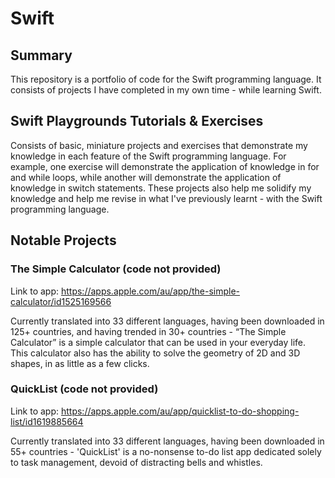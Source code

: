 # Swift
## Summary
This repository is a portfolio of code for the Swift programming language. It consists of projects I have completed in my own time - while learning Swift.

## Swift Playgrounds Tutorials & Exercises
Consists of basic, miniature projects and exercises that demonstrate my knowledge in each feature of the Swift programming language. For example, one exercise will demonstrate the application of knowledge in for and while loops, while another will demonstrate the application of knowledge in switch statements. These projects also help me solidify my knowledge and help me revise in what I've previously learnt - with the Swift programming language.

## Notable Projects
### The Simple Calculator (code not provided)
Link to app: https://apps.apple.com/au/app/the-simple-calculator/id1525169566

Currently translated into 33 different languages, having been downloaded in 125+ countries, and having trended in 30+ countries - “The Simple Calculator” is a simple calculator that can be used in your everyday life. This calculator also has the ability to solve the geometry of 2D and 3D shapes, in as little as a few clicks.

### QuickList (code not provided)
Link to app: https://apps.apple.com/au/app/quicklist-to-do-shopping-list/id1619885664

Currently translated into 33 different languages, having been downloaded in 55+ countries - 'QuickList' is a no-nonsense to-do list app dedicated solely to task management, devoid of distracting bells and whistles.
